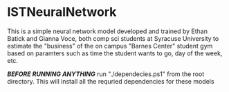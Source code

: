 # ISTNeuralNetwork

This is a simple neural network model
developed and trained by Ethan Batick and Gianna Voce,
both comp sci students at Syracuse University to 
estimate the "business" of the on campus
"Barnes Center" student gym based on paramters such as
time the student wants to go, day of the week, etc.

***BEFORE RUNNING ANYTHING***
run "./dependecies.ps1" from the root directory.
This will install all the requried dependencies for 
these models